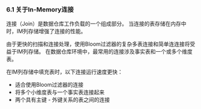 ### 6.1 关于In-Memory连接 

连接（Join）是数据仓库工作负载的一个组成部分。 当连接的表存储在内存中时，IM列存储增强了连接的性能。

由于更快的扫描和连接处理，使用Bloom过滤器的复杂多表连接和简单连连接将受益于IM列存储。 在数据仓库环境中，最常用的连接涉及事实表和一个或多个维度表。

在IM列存储中填充表时，以下连接运行速度更快：

* 适合使用Bloom过滤器的连接
* 将多个小维度表与一个事实表连接起来
* 两个具有主键 - 外键关系的表之间的连接
